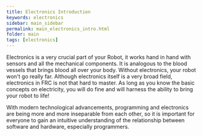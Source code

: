 ```yaml
---
title: Electronics Introduction
keywords: electronics
sidebar: main_sidebar
permalink: main_electronics_intro.html
folder: main
tags: [electronics]
---
```

Electronics is a very crucial part of your Robot, it works hand in hand with sensors and all the mechanical components. It is analogous to the blood vessels that brings blood all over your body. Without electronics, your robot won't go really far. Although electronics itself is a very broad field, electronics in FRC is not that hard to master. As long as you know the basic concepts on electricity, you will do fine and will harness the ability to bring your robot to life!

With modern technological advancements, programming and electronics are being more and more inseparable from each other, so it is important for everyone to gain an intuitive understanding of the relationship between software and hardware, especially programmers.

